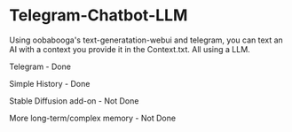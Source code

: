 # Telegram-Chatbot-LLM
Using oobabooga's text-generatation-webui and telegram, you can text an AI with a context you provide it in the Context.txt. All using a LLM.

Telegram - Done


Simple History - Done


Stable Diffusion add-on - Not Done


More long-term/complex memory - Not Done


